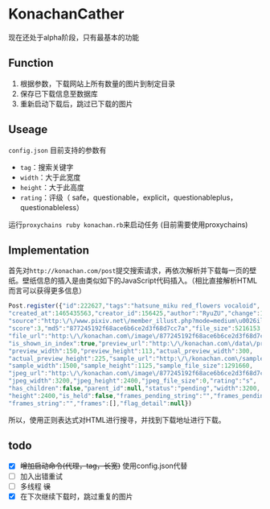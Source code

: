 # KonachanCather

现在还处于alpha阶段，只有最基本的功能

## Function

1. 根据参数，下载网站上所有数量的图片到制定目录
2. 保存已下载信息至数据库
3. 重新启动下载后，跳过已下载的图片

## Useage

`config.json` 目前支持的参数有

- `tag`：搜索关键字
- `width`：大于此宽度
- `height`：大于此高度
- `rating`：评级（ safe，questionable，explicit，questionableplus，questionableless）

运行`proxychains ruby konachan.rb`来启动任务 (目前需要使用proxychains)

## Implementation

首先对`http://konachan.com/post`提交搜索请求，再依次解析并下载每一页的壁纸。壁纸信息的插入是由类似如下的JavaScript代码插入。（相比直接解析HTML而言可以获得更多信息）

```javascript
Post.register({"id":222627,"tags":"hatsune_miku red_flowers vocaloid",
"created_at":1465435563,"creator_id":156425,"author":"RyuZU","change":1081631,
"source":"http:\/\/www.pixiv.net\/member_illust.php?mode=medium\u0026illust_id=57301698",
"score":3,"md5":"877245192f68ace6b6ce2d3f68d7cc7a","file_size":5216153,
"file_url":"http:\/\/konachan.com\/image\/877245192f68ace6b6ce2d3f68d7cc7a\/Konachan.com%20-%20222627%20hatsune_miku%20red_flowers%20vocaloid.jpg",
"is_shown_in_index":true,"preview_url":"http:\/\/konachan.com\/data\/preview\/87\/72\/877245192f68ace6b6ce2d3f68d7cc7a.jpg",
"preview_width":150,"preview_height":113,"actual_preview_width":300,
"actual_preview_height":225,"sample_url":"http:\/\/konachan.com\/sample\/877245192f68ace6b6ce2d3f68d7cc7a\/Konachan.com%20-%20222627%20sample.jpg",
"sample_width":1500,"sample_height":1125,"sample_file_size":1291660,
"jpeg_url":"http:\/\/konachan.com\/image\/877245192f68ace6b6ce2d3f68d7cc7a\/Konachan.com%20-%20222627%20hatsune_miku%20red_flowers%20vocaloid.jpg",
"jpeg_width":3200,"jpeg_height":2400,"jpeg_file_size":0,"rating":"s",
"has_children":false,"parent_id":null,"status":"pending","width":3200,
"height":2400,"is_held":false,"frames_pending_string":"","frames_pending":[],
"frames_string":"","frames":[],"flag_detail":null})
```

所以，使用正则表达式对HTML进行搜寻，并找到下载地址进行下载。

## todo

- [x] ~~增加启动命令(代理，tag，长宽)~~ 使用config.json代替
- [ ] 加入出错重试
- [ ] 多线程 ~~误~~
- [x] 在下次继续下载时，跳过重复的图片
